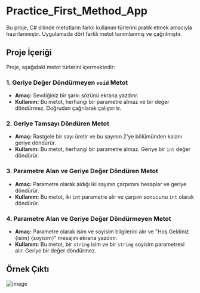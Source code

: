 # Practice_First_Method_App
Bu proje, C# dilinde metotların farklı kullanım türlerini pratik etmek amacıyla hazırlanmıştır. Uygulamada dört farklı metot tanımlanmış ve çağrılmıştır.

## Proje İçeriği

Proje, aşağıdaki metot türlerini içermektedir:

### 1. Geriye Değer Döndürmeyen `void` Metot
- **Amaç:** Sevdiğiniz bir şarkı sözünü ekrana yazdırır.
- **Kullanım:** Bu metot, herhangi bir parametre almaz ve bir değer döndürmez. Doğrudan çağrılarak çalıştırılır.

### 2. Geriye Tamsayı Döndüren Metot
- **Amaç:** Rastgele bir sayı üretir ve bu sayının 2'ye bölümünden kalanı geriye döndürür.
- **Kullanım:** Bu metot, herhangi bir parametre almaz. Geriye bir `int` değer döndürür.

### 3. Parametre Alan ve Geriye Değer Döndüren Metot
- **Amaç:** Parametre olarak aldığı iki sayının çarpımını hesaplar ve geriye döndürür.
- **Kullanım:** Bu metot, iki `int` parametre alır ve çarpım sonucunu `int` olarak döndürür.

### 4. Parametre Alan ve Geriye Değer Döndürmeyen Metot
- **Amaç:** Parametre olarak isim ve soyisim bilgilerini alır ve "Hoş Geldiniz {isim} {soyisim}" mesajını ekrana yazdırır.
- **Kullanım:** Bu metot, bir `string` isim ve bir `string` soyisim parametresi alır. Geriye bir değer döndürmez.

## Örnek Çıktı
![image](https://github.com/user-attachments/assets/56b677e6-2923-4cac-844b-a1bc33213eec)


